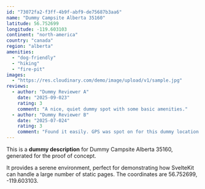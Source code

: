 ```yaml
---
id: "73072fa2-f3ff-4b9f-abf9-de75687b3aa6"
name: "Dummy Campsite Alberta 35160"
latitude: 56.752699
longitude: -119.603103
continent: "north-america"
country: "canada"
region: "alberta"
amenities:
  - "dog-friendly"
  - "hiking"
  - "fire-pit"
images:
  - "https://res.cloudinary.com/demo/image/upload/v1/sample.jpg"
reviews:
  - author: "Dummy Reviewer A"
    date: "2025-09-023"
    rating: 3
    comment: "A nice, quiet dummy spot with some basic amenities."
  - author: "Dummy Reviewer B"
    date: "2025-07-024"
    rating: 3
    comment: "Found it easily. GPS was spot on for this dummy location."
---
```


This is a **dummy description** for Dummy Campsite Alberta 35160, generated for the proof of concept.

It provides a serene environment, perfect for demonstrating how SvelteKit can handle a large number of static pages. The coordinates are 56.752699, -119.603103.
